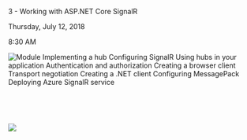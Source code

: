 3 - Working with ASP.NET Core SignalR

Thursday, July 12, 2018

8:30 AM

![Module Implementing a hub Configuring SignalR Using hubs in your application Authentication and authorization Creating a browser client Transport negotiation Creating a .NET client Configuring MessagePack Deploying Azure SignalR service ](002_3_-_Working_with_ASP.NET_Core_SignalR_000.png)

 

 

![](002_3_-_Working_with_ASP.NET_Core_SignalR_001.png)
